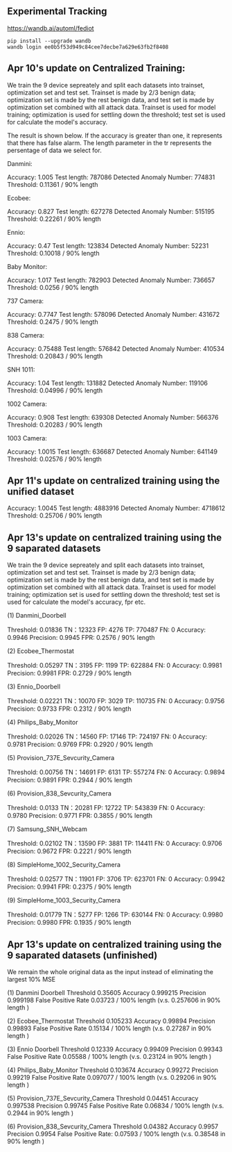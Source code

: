 ## Experimental Tracking
https://wandb.ai/automl/fediot

```
pip install --upgrade wandb
wandb login ee0b5f53d949c84cee7decbe7a629e63fb2f8408
```

## Apr 10's update on Centralized Training:

We train the 9 device sepreately and split each datasets into trainset, optimization set and test set. 
Trainset is made by 2/3 benign data; optimization set is made by the rest benign data, and test set is made by optimization set combined with all attack data.
Trainset is used for model training; optimization is used for settling down the threshold; test set is used for calculate the model's accuracy.

The result is shown below. If the accuracy is greater than one, it represents that there has false alarm. The length parameter in the tr represents the persentage of data we select for.

Danmini:

Accuracy: 1.005
Test length: 787086
Detected Anomaly Number: 774831
Threshold: 0.11361 / 90% length


Ecobee:

Accuracy: 0.827
Test length: 627278
Detected Anomaly Number: 515195
Threshold: 0.22261 / 90% length

Ennio:

Accuracy: 0.47
Test length: 123834
Detected Anomaly Number: 52231
Threshold: 0.10018 / 90% length

Baby Monitor:

Accuracy: 1.017
Test length: 782903
Detected Anomaly Number: 736657
Threshold: 0.0256 / 90% length

737 Camera:

Accuracy: 0.7747
Test length: 578096
Detected Anomaly Number: 431672
Threshold: 0.2475 / 90% length

838 Camera:

Accuracy: 0.75488
Test length: 576842
Detected Anomaly Number: 410534
Threshold: 0.20843 / 90% length

SNH 1011:

Accuracy: 1.04
Test length: 131882
Detected Anomaly Number: 119106
Threshold: 0.04996 / 90% length

1002 Camera:

Accuracy: 0.908
Test length: 639308
Detected Anomaly Number: 566376
Threshold: 0.20283 / 90% length

1003 Camera:

Accuracy: 1.0015
Test length: 636687
Detected Anomaly Number: 641149
Threshold: 0.02576 / 90% length

## Apr 11's update on centralized training using the unified dataset

Accuracy: 1.0045
Test length: 4883916
Detected Anomaly Number: 4718612
Threshold: 0.25706 / 90% length

## Apr 13's update on centralized training using the 9 saparated datasets

We train the 9 device sepreately and split each datasets into trainset, optimization set and test set. 
Trainset is made by 2/3 benign data; optimization set is made by the rest benign data, and test set is made by optimization set combined with all attack data.
Trainset is used for model training; optimization set is used for settling down the threshold; test set is used for calculate the model's accuracy, fpr etc.

(1) Danmini_Doorbell   

Threshold: 0.01836
TN：12323
FP: 4276
TP: 770487
FN: 0
Accuracy: 0.9946
Precision: 0.9945
FPR: 0.2576 / 90% length

(2) Ecobee_Thermostat

Threshold: 0.05297
TN：3195
FP: 1199
TP: 622884
FN: 0
Accuracy: 0.9981
Precision: 0.9981
FPR: 0.2729 / 90% length

(3) Ennio_Doorbell   

Threshold: 0.02221
TN：10070
FP: 3029
TP: 110735
FN: 0
Accuracy: 0.9756
Precision: 0.9733
FPR: 0.2312 / 90% length

(4) Philips_Baby_Monitor

Threshold: 0.02026
TN：14560
FP: 17146
TP: 724197
FN: 0
Accuracy: 0.9781
Precision: 0.9769
FPR: 0.2920 / 90% length

(5) Provision_737E_Sevcurity_Camera

Threshold: 0.00756
TN：14691
FP: 6131
TP: 557274
FN: 0
Accuracy: 0.9894
Precision: 0.9891
FPR: 0.2944 / 90% length

(6) Provision_838_Sevcurity_Camera

Threshold: 0.0133
TN：20281
FP: 12722
TP: 543839
FN: 0
Accuracy: 0.9780
Precision: 0.9771
FPR: 0.3855 / 90% length

(7) Samsung_SNH_Webcam

Threshold: 0.02102
TN：13590
FP: 3881
TP: 114411
FN: 0
Accuracy: 0.9706
Precision: 0.9672
FPR: 0.2221 / 90% length

(8) SimpleHome_1002_Security_Camera

Threshold: 0.02577
TN：11901
FP: 3706
TP: 623701
FN: 0
Accuracy: 0.9942
Precision: 0.9941
FPR: 0.2375 / 90% length

(9) SimpleHome_1003_Security_Camera

Threshold: 0.01779
TN：5277
FP: 1266
TP: 630144
FN: 0
Accuracy: 0.9980
Precision: 0.9980
FPR: 0.1935 / 90% length

## Apr 13's update on centralized training using the 9 saparated datasets (unfinished)
We remain the whole original data as the input instead of eliminating the largest 10% MSE

(1) Danmini Doorbell
Threshold 0.35605
Accuracy 0.999215
Precision  0.999198
False Positive Rate 0.03723 / 100% length (v.s. 0.257606 in 90% length )

(2) Ecobee_Thermostat
Threshold 0.105233
Accuracy 0.99894
Precision 0.99893
False Positive Rate 0.15134 / 100% length (v.s. 0.27287 in 90% length )

(3) Ennio Doorbell
Threshold 0.12339
Accuracy 0.99409
Precision 0.99343
False Positive Rate 0.05588 / 100% length (v.s. 0.23124 in 90% length )

(4) Philips_Baby_Monitor
Threshold 0.103674
Accuracy 0.99272
Precision 0.99219
False Positive Rate 0.097077 / 100% length (v.s. 0.29206 in 90% length )

(5) Provision_737E_Sevcurity_Camera
Threshold 0.04451
Accuracy 0.997538
Precision 0.99745
False Positive Rate 0.06834 / 100% length (v.s. 0.2944 in 90% length )

(6) Provision_838_Sevcurity_Camera
Threshold 0.04382
Accuracy 0.9957
Precision 0.9954
False Positive Rate: 0.07593 / 100% length (v.s. 0.38548 in 90% length )


